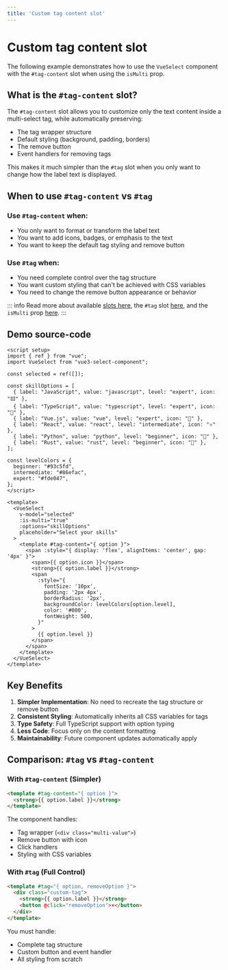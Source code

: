 ```yaml
---
title: 'Custom tag content slot'
---
```


# Custom tag content slot

The following example demonstrates how to use the `VueSelect` component with the `#tag-content` slot when using the `isMulti` prop.

## What is the `#tag-content` slot?

The `#tag-content` slot allows you to customize only the text content inside a multi-select tag, while automatically preserving:

- The tag wrapper structure
- Default styling (background, padding, borders)
- The remove button
- Event handlers for removing tags

This makes it much simpler than the `#tag` slot when you only want to change how the label text is displayed.

## When to use `#tag-content` vs `#tag`

### Use `#tag-content` when:
- You only want to format or transform the label text
- You want to add icons, badges, or emphasis to the text
- You want to keep the default tag styling and remove button

### Use `#tag` when:
- You need complete control over the tag structure
- You want custom styling that can't be achieved with CSS variables
- You need to change the remove button appearance or behavior

::: info
Read more about available [slots here](../slots.md), the `#tag` slot [here](./custom-tag-slot.md), and the `isMulti` prop [here](../props.md#isMulti).
:::

<script setup>
import { ref } from "vue";
import VueSelect from "../../src";

const selected = ref([]);

const skillOptions = [
  { label: "JavaScript", value: "javascript", level: "expert", icon: "🟨" },
  { label: "TypeScript", value: "typescript", level: "expert", icon: "🔷" },
  { label: "Vue.js", value: "vue", level: "expert", icon: "💚" },
  { label: "React", value: "react", level: "intermediate", icon: "⚛️" },
  { label: "Python", value: "python", level: "beginner", icon: "🐍" },
  { label: "Rust", value: "rust", level: "beginner", icon: "🦀" },
];

const levelColors = {
  beginner: "#93c5fd",
  intermediate: "#86efac",
  expert: "#fde047",
};
</script>

<ClientOnly>
  <VueSelect
    v-model="selected"
    :is-multi="true"
    :options="skillOptions"
    placeholder="Select your skills"
  >
    <template #tag-content="{ option }">
      <span :style="{ display: 'flex', alignItems: 'center', gap: '4px' }">
        <span>{{ option.icon }}</span>
        <strong>{{ option.label }}</strong>
        <span
          :style="{
            fontSize: '10px',
            padding: '2px 4px',
            borderRadius: '2px',
            backgroundColor: levelColors[option.level],
            color: '#000',
            fontWeight: 500,
          }"
        >
          {{ option.level }}
        </span>
      </span>
    </template>
  </VueSelect>
</ClientOnly>

## Demo source-code

```vue
<script setup>
import { ref } from "vue";
import VueSelect from "vue3-select-component";

const selected = ref([]);

const skillOptions = [
  { label: "JavaScript", value: "javascript", level: "expert", icon: "🟨" },
  { label: "TypeScript", value: "typescript", level: "expert", icon: "🔷" },
  { label: "Vue.js", value: "vue", level: "expert", icon: "💚" },
  { label: "React", value: "react", level: "intermediate", icon: "⚛️" },
  { label: "Python", value: "python", level: "beginner", icon: "🐍" },
  { label: "Rust", value: "rust", level: "beginner", icon: "🦀" },
];

const levelColors = {
  beginner: "#93c5fd",
  intermediate: "#86efac",
  expert: "#fde047",
};
</script>

<template>
  <VueSelect
    v-model="selected"
    :is-multi="true"
    :options="skillOptions"
    placeholder="Select your skills"
  >
    <template #tag-content="{ option }">
      <span :style="{ display: 'flex', alignItems: 'center', gap: '4px' }">
        <span>{{ option.icon }}</span>
        <strong>{{ option.label }}</strong>
        <span
          :style="{
            fontSize: '10px',
            padding: '2px 4px',
            borderRadius: '2px',
            backgroundColor: levelColors[option.level],
            color: '#000',
            fontWeight: 500,
          }"
        >
          {{ option.level }}
        </span>
      </span>
    </template>
  </VueSelect>
</template>
```

## Key Benefits

1. **Simpler Implementation**: No need to recreate the tag structure or remove button
2. **Consistent Styling**: Automatically inherits all CSS variables for tags
3. **Type Safety**: Full TypeScript support with option typing
4. **Less Code**: Focus only on the content formatting
5. **Maintainability**: Future component updates automatically apply

## Comparison: `#tag` vs `#tag-content`

### With `#tag-content` (Simpler)

```html
<template #tag-content="{ option }">
  <strong>{{ option.label }}</strong>
</template>
```

The component handles:
- Tag wrapper (`<div class="multi-value">`)
- Remove button with icon
- Click handlers
- Styling with CSS variables

### With `#tag` (Full Control)

```html
<template #tag="{ option, removeOption }">
  <div class="custom-tag">
    <strong>{{ option.label }}</strong>
    <button @click="removeOption">×</button>
  </div>
</template>
```

You must handle:
- Complete tag structure
- Custom button and event handler
- All styling from scratch
